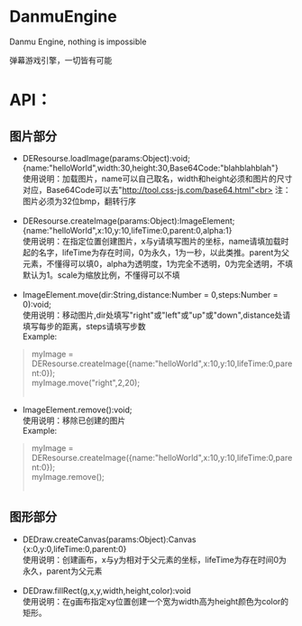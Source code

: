 # DanmuEngine
Danmu Engine, nothing is impossible

弹幕游戏引擎，一切皆有可能

# API：
## 图片部分
* DEResourse.loadImage(params:Object):void;<br>
 {name:"helloWorld",width:30,height:30,Base64Code:"blahblahblah"}<br>
 使用说明：加载图片，name可以自己取名，width和height必须和图片的尺寸对应，Base64Code可以去"http://tool.css-js.com/base64.html"<br>
 注：图片必须为32位bmp，翻转行序<br><br>
* DEResourse.createImage(params:Object):ImageElement;<br>
 {name:"helloWorld",x:10,y:10,lifeTime:0,parent:0,alpha:1}<br>
 使用说明：在指定位置创建图片，x与y请填写图片的坐标，name请填加载时起的名字，lifeTime为存在时间，0为永久，1为一秒，以此类推。parent为父元素，不懂得可以填0，alpha为透明度，1为完全不透明，0为完全透明，不填默认为1。scale为缩放比例，不懂得可以不填<br><br>
* ImageElement.move(dir:String,distance:Number = 0,steps:Number = 0):void;<br>
 使用说明：移动图片,dir处填写"right"或"left"或"up"或"down",distance处请填写每步的距离，steps请填写步数<br>
 Example:<br>
>myImage = DEResourse.createImage({name:"helloWorld",x:10,y:10,lifeTime:0,parent:0});<br>
>myImage.move("right",2,20);<br><br>
* ImageElement.remove():void;<br>
 使用说明：移除已创建的图片<br>
 Example:<br>
>myImage = DEResourse.createImage({name:"helloWorld",x:10,y:10,lifeTime:0,parent:0});<br>
>myImage.remove();<br><br>
## 图形部分
* DEDraw.createCanvas(params:Object):Canvas<br>
 {x:0,y:0,lifeTime:0,parent:0}<br>
 使用说明：创建画布，x与y为相对于父元素的坐标，lifeTime为存在时间0为永久，parent为父元素<br><br>
* DEDraw.fillRect(g,x,y,width,height,color):void<br>
 使用说明：在g画布指定xy位置创建一个宽为width高为height颜色为color的矩形。<br><br>
